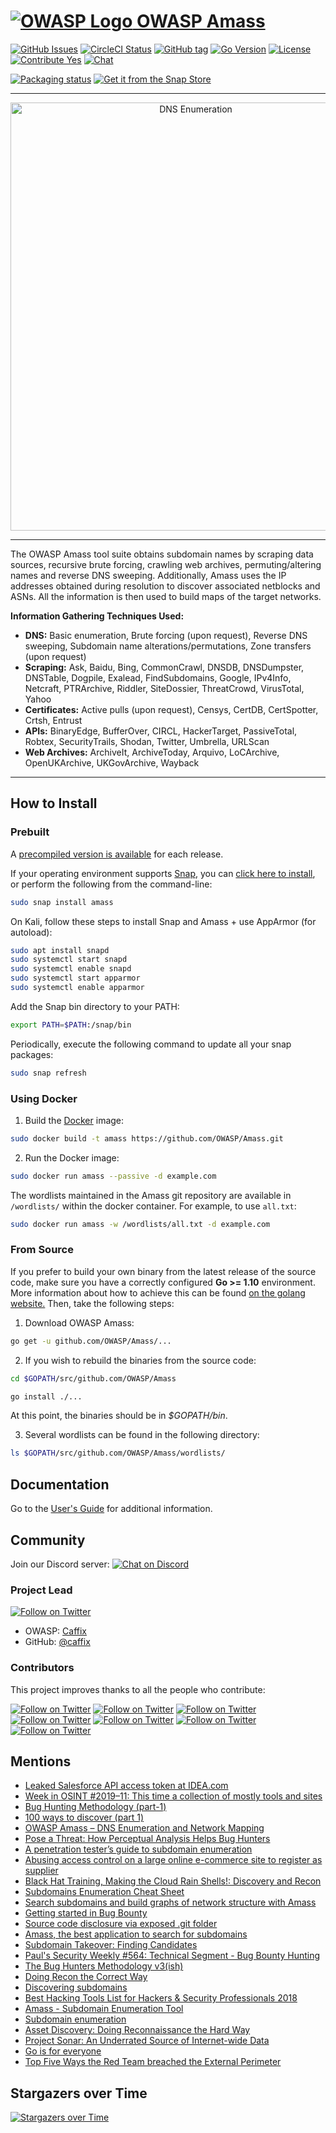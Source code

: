 
# [![OWASP Logo](https://github.com/OWASP/Amass/blob/master/images/owasp_logo.png) OWASP Amass](https://www.owasp.org/index.php/OWASP_Amass_Project)

[![GitHub Issues](https://img.shields.io/github/issues/OWASP/Amass.svg)](https://github.com/OWASP/Amass/issues)
[![CircleCI Status](https://circleci.com/gh/OWASP/Amass/tree/master.svg?style=shield)](https://circleci.com/gh/OWASP/Amass/tree/master)
[![GitHub tag](https://img.shields.io/github/tag/OWASP/Amass.svg)](https://github.com/OWASP/Amass/tags)
[![Go Version](https://img.shields.io/badge/go-1.10-blue.svg)](https://golang.org/dl/)
[![License](https://img.shields.io/badge/license-Apache%202.0-blue.svg)](https://www.apache.org/licenses/LICENSE-2.0)
[![Contribute Yes](https://img.shields.io/badge/contribute-yes-brightgreen.svg)](https://github.com/OWASP/Amass/blob/master/CONTRIBUTING.md)
[![Chat](https://img.shields.io/discord/433729817918308352.svg?logo=discord)](https://discord.gg/rtN8GMd)

[![Packaging status](https://repology.org/badge/vertical-allrepos/amass.svg)](https://repology.org/metapackage/amass/versions)
[![Get it from the Snap Store](https://snapcraft.io/static/images/badges/en/snap-store-white.svg)](https://snapcraft.io/amass)

----

<p align="center">
  <img alt="DNS Enumeration" src="https://github.com/OWASP/Amass/blob/master/images/amass.gif" width="577" height="685" />
</p>

----

The OWASP Amass tool suite obtains subdomain names by scraping data sources, recursive brute forcing, crawling web archives, permuting/altering names and reverse DNS sweeping. Additionally, Amass uses the IP addresses obtained during resolution to discover associated netblocks and ASNs. All the information is then used to build maps of the target networks.

**Information Gathering Techniques Used:**

* **DNS:** Basic enumeration, Brute forcing (upon request), Reverse DNS sweeping, Subdomain name alterations/permutations, Zone transfers (upon request)
* **Scraping:** Ask, Baidu, Bing, CommonCrawl, DNSDB, DNSDumpster, DNSTable, Dogpile, Exalead, FindSubdomains, Google, IPv4Info, Netcraft, PTRArchive, Riddler, SiteDossier, ThreatCrowd, VirusTotal, Yahoo
* **Certificates:** Active pulls (upon request), Censys, CertDB, CertSpotter, Crtsh, Entrust
* **APIs:** BinaryEdge, BufferOver, CIRCL, HackerTarget, PassiveTotal, Robtex, SecurityTrails, Shodan, Twitter, Umbrella, URLScan
* **Web Archives:** ArchiveIt, ArchiveToday, Arquivo, LoCArchive, OpenUKArchive, UKGovArchive, Wayback

----

## How to Install

### Prebuilt

A [precompiled version is available](https://github.com/OWASP/Amass/releases) for each release.

If your operating environment supports [Snap](https://docs.snapcraft.io/core/install), you can [click here to install](https://snapcraft.io/amass), or perform the following from the command-line:

```bash
sudo snap install amass
```

On Kali, follow these steps to install Snap and Amass + use AppArmor (for autoload):

```bash
sudo apt install snapd
sudo systemctl start snapd
sudo systemctl enable snapd
sudo systemctl start apparmor
sudo systemctl enable apparmor
```

Add the Snap bin directory to your PATH:

```bash
export PATH=$PATH:/snap/bin
```

Periodically, execute the following command to update all your snap packages:

```bash
sudo snap refresh
```

### Using Docker

1. Build the [Docker](https://docs.docker.com/) image:

```bash
sudo docker build -t amass https://github.com/OWASP/Amass.git
```

2. Run the Docker image:

```bash
sudo docker run amass --passive -d example.com
```

The wordlists maintained in the Amass git repository are available in `/wordlists/` within the docker container. For example, to use `all.txt`:

```bash
sudo docker run amass -w /wordlists/all.txt -d example.com
```

### From Source

If you prefer to build your own binary from the latest release of the source code, make sure you have a correctly configured **Go >= 1.10** environment. More information about how to achieve this can be found [on the golang website.](https://golang.org/doc/install) Then, take the following steps:

1. Download OWASP Amass:

```bash
go get -u github.com/OWASP/Amass/...
```

2. If you wish to rebuild the binaries from the source code:

```bash
cd $GOPATH/src/github.com/OWASP/Amass

go install ./...
```

At this point, the binaries should be in *$GOPATH/bin*.

3. Several wordlists can be found in the following directory:

```bash
ls $GOPATH/src/github.com/OWASP/Amass/wordlists/
```

## Documentation

Go to the [User's Guide](https://github.com/OWASP/Amass/blob/master/doc/user_guide.md) for additional information.

## Community

Join our Discord server: [![Chat on Discord](https://img.shields.io/discord/433729817918308352.svg?logo=discord)](https://discord.gg/rtN8GMd)

### Project Lead

[![Follow on Twitter](https://img.shields.io/twitter/follow/jeff_foley.svg?logo=twitter)](https://twitter.com/jeff_foley)

* OWASP: [Caffix](https://www.owasp.org/index.php/User:Caffix)
* GitHub: [@caffix](https://github.com/caffix)

### Contributors

This project improves thanks to all the people who contribute:

[![Follow on Twitter](https://img.shields.io/twitter/follow/emtunc.svg?logo=twitter)](https://twitter.com/emtunc)
[![Follow on Twitter](https://img.shields.io/twitter/follow/fork_while_fork.svg?logo=twitter)](https://twitter.com/fork_while_fork)
[![Follow on Twitter](https://img.shields.io/twitter/follow/rbadguy1.svg?logo=twitter)](https://twitter.com/rbadguy1)
[![Follow on Twitter](https://img.shields.io/twitter/follow/adam_zinger.svg?logo=twitter)](https://twitter.com/adam_zinger)
[![Follow on Twitter](https://img.shields.io/twitter/follow/architekton1.svg?logo=twitter)](https://twitter.com/architekton1)
[![Follow on Twitter](https://img.shields.io/twitter/follow/danjomart.svg?logo=twitter)](https://twitter.com/danjomart)
[![Follow on Twitter](https://img.shields.io/twitter/follow/_b3nj4m1n__.svg?logo=twitter)](https://twitter.com/_b3nj4m1n__)

## Mentions

* [Leaked Salesforce API access token at IDEA.com](https://medium.com/@jonathanbouman/leaked-salesforce-api-access-token-at-ikea-com-132eea3844e0)
* [Week in OSINT #2019–11: This time a collection of mostly tools and sites](https://medium.com/week-in-osint/week-in-osint-2019-11-62774ffe7a2)
* [Bug Hunting Methodology (part-1)](https://blog.usejournal.com/bug-hunting-methodology-part-1-91295b2d2066)
* [100 ways to discover (part 1)](https://sylarsec.com/2019/01/11/100-ways-to-discover-part-1/)
* [OWASP Amass – DNS Enumeration and Network Mapping](http://www.sectechno.com/owasp-amass-dns-enumeration-and-network-mapping/)
* [Pose a Threat: How Perceptual Analysis Helps Bug Hunters](https://www.bishopfox.com/news/2018/12/appsec-california-pose-a-threat-how-perpetual-analysis-helps-bug-hunters/)
* [A penetration tester’s guide to subdomain enumeration](https://blog.appsecco.com/a-penetration-testers-guide-to-sub-domain-enumeration-7d842d5570f6)
* [Abusing access control on a large online e-commerce site to register as supplier](https://medium.com/@fbotes2/governit-754becf85cbc)
* [Black Hat Training, Making the Cloud Rain Shells!: Discovery and Recon](https://www.blackhat.com/eu-18/training/schedule/index.html#aws--azure-exploitation-making-the-cloud-rain-shells-11060)
* [Subdomains Enumeration Cheat Sheet](https://pentester.land/cheatsheets/2018/11/14/subdomains-enumeration-cheatsheet.html)
* [Search subdomains and build graphs of network structure with Amass](https://miloserdov.org/?p=2309)
* [Getting started in Bug Bounty](https://medium.com/@ehsahil/getting-started-in-bug-bounty-7052da28445a)
* [Source code disclosure via exposed .git folder](https://pentester.land/tutorials/2018/10/25/source-code-disclosure-via-exposed-git-folder.html)
* [Amass, the best application to search for subdomains](https://www.h1rd.com/hacking/amass-para-buscar-subdominios)
* [Subdomain Takeover: Finding Candidates](https://0xpatrik.com/subdomain-takeover-candidates/)
* [Paul's Security Weekly #564: Technical Segment - Bug Bounty Hunting](https://wiki.securityweekly.com/Episode564)
* [The Bug Hunters Methodology v3(ish)](https://www.youtube.com/watch?v=Qw1nNPiH_Go)
* [Doing Recon the Correct Way](https://enciphers.com/doing-recon-the-correct-way/)
* [Discovering subdomains](https://www.sjoerdlangkemper.nl/2018/06/20/discovering-subdomains/)
* [Best Hacking Tools List for Hackers & Security Professionals 2018](http://kalilinuxtutorials.com/best-hacking-tools-list/amp/)
* [Amass - Subdomain Enumeration Tool](https://hydrasky.com/network-security/kali-tools/amass-subdomain-enumeration-tool/)
* [Subdomain enumeration](http://10degres.net/subdomain-enumeration/)
* [Asset Discovery: Doing Reconnaissance the Hard Way](https://0xpatrik.com/asset-discovery/)
* [Project Sonar: An Underrated Source of Internet-wide Data](https://0xpatrik.com/project-sonar-guide/)
* [Go is for everyone](https://changelog.com/gotime/71)
* [Top Five Ways the Red Team breached the External Perimeter](https://medium.com/@adam.toscher/top-five-ways-the-red-team-breached-the-external-perimeter-262f99dc9d17)

## Stargazers over Time

 [![Stargazers over Time](https://starcharts.herokuapp.com/OWASP/Amass.svg)](https://starcharts.herokuapp.com/OWASP/Amass)
